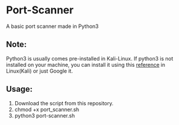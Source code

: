 # Port-Scanner

A basic port scanner made in Python3

## Note: 
Python3 is usually comes pre-installed in Kali-Linux.
If python3 is not installed on your machine, you can install it using this [reference](https://linuxnightly.com/install-python-kali-linux/) in Linux(Kali) or just Google it.

## Usage:
1. Download the script from this repository.
2. chmod +x port_scanner.sh
3. python3 port-scanner.sh <ip>
